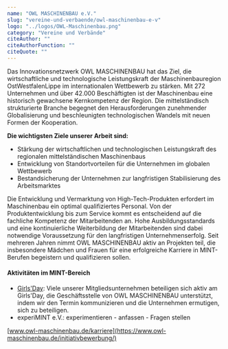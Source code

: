 ```yaml
---
name: "OWL MASCHINENBAU e.V."
slug: "vereine-und-verbaende/owl-maschinenbau-e-v"
logo: "../logos/OWL-Maschinenbau.png"
category: "Vereine und Verbände"
citeAuthor: ""
citeAuthorFunction: ""
citeQuote: ""
---
```


Das Innovationsnetzwerk OWL MASCHINENBAU hat das Ziel, die wirtschaftliche und technologische Leistungskraft der Maschinenbauregion OstWestfalenLippe im internationalen Wettbewerb zu stärken. Mit 272 Unternehmen und über 42.000 Beschäftigten ist der Maschinenbau eine historisch gewachsene Kernkompetenz der Region. Die mittelständisch strukturierte Branche begegnet den Herausforderungen zunehmender Globalisierung und beschleunigten technologischen Wandels mit neuen Formen der Kooperation.

**Die wichtigsten Ziele unserer Arbeit sind:**

- Stärkung der wirtschaftlichen und technologischen Leistungskraft des regionalen mittelständischen Maschinenbaus
- Entwicklung von Standortvorteilen für die Unternehmen im globalen Wettbewerb
- Bestandsicherung der Unternehmen zur langfristigen Stabilisierung des Arbeitsmarktes

Die Entwicklung und Vermarktung von High-Tech-Produkten erfordert im Maschinenbau ein optimal qualifiziertes Personal. Von der Produktentwicklung bis zum Service kommt es entscheidend auf die fachliche Kompetenz der Mitarbeitenden an. Hohe Ausbildungsstandards und eine kontinuierliche Weiterbildung der Mitarbeitenden sind dabei notwendige Voraussetzung für den langfristigen Unternehmenserfolg. Seit mehreren Jahren nimmt OWL MASCHINENBAU aktiv an Projekten teil, die insbesondere Mädchen und Frauen für eine erfolgreiche Karriere in MINT-Berufen begeistern und qualifizieren sollen.

#### Aktivitäten im MINT-Bereich

- [Girls'Day](https://www.girls-day.de/): Viele unserer Mitgliedsunternehmen beteiligen sich aktiv am Girls'Day, die Geschäftsstelle von OWL MASCHINENBAU unterstützt, indem wir den Termin kommunizieren und die Unternehmen ermutigen, sich zu beteiligen.
- experiMINT e.V.: experimentieren - anfassen - Fragen stellen

[www.owl-maschinenbau.de/karriere](https://www.owl-maschinenbau.de/initiativbewerbung/)
